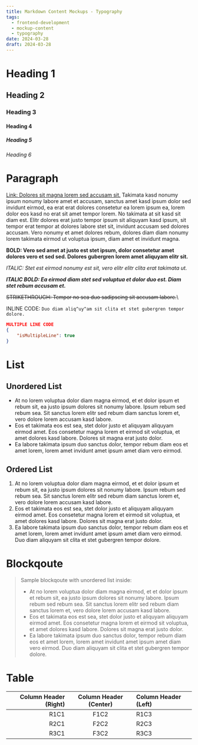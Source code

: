 ```yaml
---
title: Markdown Content Mockups - Typography
tags:
  - frontend-development
  - mockup-content
  - typography
date: 2024-03-28
draft: 2024-03-28
---
```


# Heading 1
## Heading 2
### Heading 3
#### Heading 4
##### Heading 5
###### Heading 6


# Paragraph

[Link: Dolores sit magna lorem sed accusam sit.](#paragraph) Takimata kasd nonumy ipsum nonumy labore amet et accusam, sanctus amet kasd ipsum dolor sed invidunt eirmod, ea erat erat dolores consetetur ea lorem ipsum ea, lorem dolor eos kasd no erat sit amet tempor lorem. No takimata at sit kasd sit diam est. Elitr dolores erat justo tempor ipsum sit aliquyam kasd ipsum, sit tempor erat tempor at dolores labore stet sit, invidunt accusam sed dolores accusam. Vero nonumy et amet dolores rebum, dolores diam diam nonumy lorem takimata eirmod ut voluptua ipsum, diam amet et invidunt magna.

**BOLD: Vero sed amet at justo est stet ipsum, dolor consetetur amet dolores vero et sed sed. Dolores gubergren lorem amet aliquyam elitr sit.**

_ITALIC: Stet est eirmod nonumy est sit, vero elitr elitr clita erat takimata ut._

**_ITALIC BOLD: Ea eirmod diam stet sed voluptua et dolor duo est. Diam stet rebum accusam et._**

~~STRIKETHROUGH: Tempor no sea duo sadipscing sit accusam labore.~~\

INLINE CODE: `Duo diam aliq^uy^am sit clita et stet gubergren tempor dolore.`

```json
MULTIPLE LINE CODE
{
    "isMultipleLine": true
}
```


# List

## Unordered List

- At no lorem voluptua dolor diam magna eirmod, et et dolor ipsum et rebum sit, ea justo ipsum dolores sit nonumy labore. Ipsum rebum sed rebum sea. Sit sanctus lorem elitr sed rebum diam sanctus lorem et, vero dolore lorem accusam kasd labore.
- Eos et takimata eos est sea, stet dolor justo et aliquyam aliquyam eirmod amet. Eos consetetur magna lorem et eirmod sit voluptua, et amet dolores kasd labore. Dolores sit magna erat justo dolor.
- Ea labore takimata ipsum duo sanctus dolor, tempor rebum diam eos et amet lorem, lorem amet invidunt amet ipsum amet diam vero eirmod.

## Ordered List

1. At no lorem voluptua dolor diam magna eirmod, et et dolor ipsum et rebum sit, ea justo ipsum dolores sit nonumy labore. Ipsum rebum sed rebum sea. Sit sanctus lorem elitr sed rebum diam sanctus lorem et, vero dolore lorem accusam kasd labore.
2. Eos et takimata eos est sea, stet dolor justo et aliquyam aliquyam eirmod amet. Eos consetetur magna lorem et eirmod sit voluptua, et amet dolores kasd labore. Dolores sit magna erat justo dolor.
3. Ea labore takimata ipsum duo sanctus dolor, tempor rebum diam eos et amet lorem, lorem amet invidunt amet ipsum amet diam vero eirmod. Duo diam aliquyam sit clita et stet gubergren tempor dolore.


# Blockqoute

> Sample blockqoute with unordered list inside:
>
> - At no lorem voluptua dolor diam magna eirmod, et et dolor ipsum et rebum sit, ea justo ipsum dolores sit nonumy labore. Ipsum rebum sed rebum sea. Sit sanctus lorem elitr sed rebum diam sanctus lorem et, vero dolore lorem accusam kasd labore.
> - Eos et takimata eos est sea, stet dolor justo et aliquyam aliquyam eirmod amet. Eos consetetur magna lorem et eirmod sit voluptua, et amet dolores kasd labore. Dolores sit magna erat justo dolor.
> - Ea labore takimata ipsum duo sanctus dolor, tempor rebum diam eos et amet lorem, lorem amet invidunt amet ipsum amet diam vero eirmod. Duo diam aliquyam sit clita et stet gubergren tempor dolore.


# Table

| Column Header (Right) | Column Header (Center) | Column Header (Left) |
| --: | :--: | :-- |
| R1C1 | F1C2 | R1C3 |
| R2C1 | F2C2 | R2C3 |
| R3C1 | F3C2 | R3C3 |
